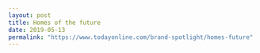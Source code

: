 ```yaml
---
layout: post
title: Homes of the future
date: 2019-05-13
permalink: "https://www.todayonline.com/brand-spotlight/homes-future"
---
```

